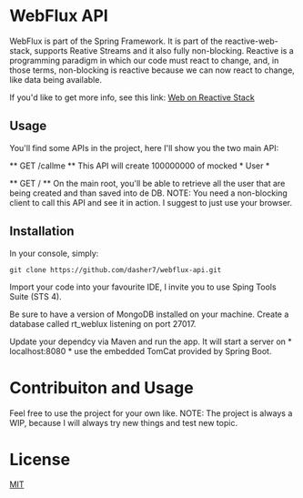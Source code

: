 # WebFlux API

WebFlux is part of the Spring Framework. It is part of the reactive-web-stack, supports Reative Streams and it also fully non-blocking.
Reactive is a programming paradigm in which our code must react to change, and, in those terms, non-blocking is reactive
because we can now react to change, like data being available.

If you'd like to get more info, see this link: [Web on Reactive Stack](https://docs.spring.io/spring/docs/current/spring-framework-reference/web-reactive.html)

## Usage

You'll find some APIs in the project, here I'll show you the two main API:

** GET /callme **
This API will create 100000000 of mocked * User *

** GET / **
On the main root, you'll be able to retrieve all the user that are being created and than saved into de DB.
NOTE: You need a non-blocking client to call this API and see it in action. I suggest to just use your browser.

## Installation

In your console, simply:

``` git clone https://github.com/dasher7/webflux-api.git ```

Import your code into your favourite IDE, I invite you to use Sping Tools Suite (STS 4).

Be sure to have a version of MongoDB installed on your machine.
Create a database called rt_weblux listening on port 27017.

Update your dependcy via Maven and run the app.
It will start a server on * localhost:8080 * use the embedded TomCat provided by Spring Boot.

# Contribuiton and Usage

Feel free to use the project for your own like.
NOTE: The project is always a WIP, because I will always try new things and test new topic.

# License

[MIT](https://choosealicense.com/licenses/mit/)


